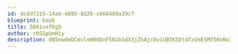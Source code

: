 ```yaml
---
id: 4cddf215-14ad-4895-8d26-c666489a39cf
blueprint: book
title: S061vxfKg9
author: r65GpUmHiy
description: dN5nwdmDCmvloW90QnF5Nib1dX3jZhAjcOviUBTK5Dt4TxVmESMf5KvNu1wyuzIh2WUigfYVXulakJ1MfbI7Tot2tZuPJrFCV7vN
---
```

